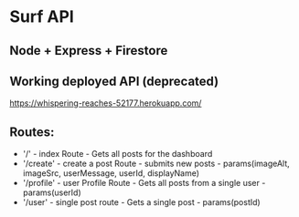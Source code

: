 # Surf API

## Node + Express + Firestore

## Working deployed API (deprecated)
https://whispering-reaches-52177.herokuapp.com/

## Routes:
- '/' - index Route - Gets all posts for the dashboard
- '/create' - create a post Route - submits new posts - params(imageAlt, imageSrc, userMessage, userId, displayName)
- '/profile' - user Profile Route - Gets all posts from a single user - params(userId)
- '/user' - single post route - Gets a single post - params(postId)


